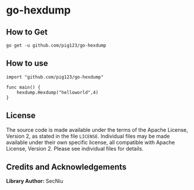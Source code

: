 # go-hexdump

## How to Get

```
go get -u github.com/pig123/go-hexdump
```
## How to use

```
import "github.com/pig123/go-hexdump"

func main() {
    hexdump.Hexdump("helloworld",4)
}

```

<a name="License"></a>
## License
The source code is made available under the terms of the Apache License, Version 2, as stated in the file `LICENSE`.
Individual files may be made available under their own specific license,
all compatible with Apache License, Version 2. Please see individual files for details.

<a name="Credits-and-Acknowledgements"></a>
##  Credits and Acknowledgements
**Library Author:** SecNiu
